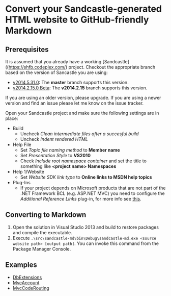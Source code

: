 ﻿Convert your Sandcastle-generated HTML website to GitHub-friendly Markdown
==========================================================================

Prerequisites
-------------
It is assumed that you already have a working [Sandcastle]((https://shfb.codeplex.com/) project. Checkout the appropriate branch based on the version of Sancastle you are using: 

- [v2014.5.31.0](https://shfb.codeplex.com/releases/view/121365): The **master** branch supports this version.
- [v2014.2.15.0 Beta](https://shfb.codeplex.com/releases/view/118566): The **v2014.2.15** branch supports this version.

If you are using an older version, please upgrade. If you are using a newer version and find an issue please let me know on the issue tracker.

Open your Sandcastle project and make sure the following settings are in place:

* Build
  - Uncheck *Clean intermediate files after a succesful build*
  - Uncheck *Indent rendered HTML*
* Help File
  - Set *Topic file naming method* to **Member name**
  - Set *Presentation Style* to **VS2010**
  - Check *Include root namespace container* and set the title to something like **&lt;project name> Namespaces**
* Help 1/Website
  - Set *Website SDK link type* to **Online links to MSDN help topics**
* Plug-Ins
  - If your project depends on Microsoft products that are not part of the .NET Framework BCL (e.g. ASP.NET MVC) you need to configure the *Additional Reference Links* plug-in, for more info see [this](http://stackoverflow.com/questions/9082149).

Converting to Markdown
----------------------
1. Open the solution in Visual Studio 2013 and build to restore packages and compile the executable.
2. Execute `.\src\sandcastle-md\bin\Debug\sandcastle-md.exe <source website path> [output path]`. You can invoke this command from the Package Manager Console.

Examples
--------
- [DbExtensions](https://github.com/maxtoroq/DbExtensions/tree/master/docs/api#readme)
- [MvcAccount](https://github.com/maxtoroq/MvcAccount/tree/master/docs/api#readme)
- [MvcCodeRouting](https://github.com/maxtoroq/MvcCodeRouting/tree/master/docs/api#readme)

